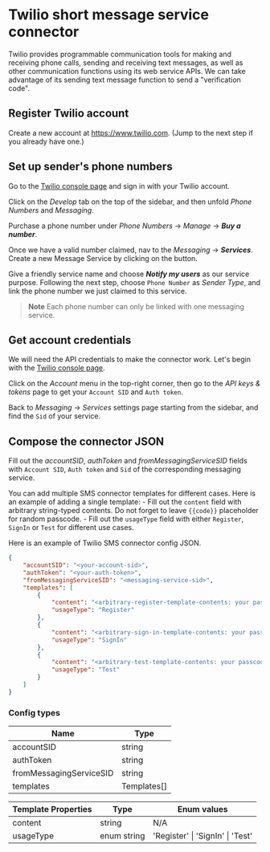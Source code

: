 # Twilio short message service connector

Twilio provides programmable communication tools for making and receiving phone calls, sending and receiving text messages, as well as other communication functions using its web service APIs. We can take advantage of its sending text message function to send a "verification code".

## Register Twilio account

Create a new account at https://www.twilio.com. (Jump to the next step if you already have one.)

## Set up sender's phone numbers

Go to the [Twilio console page](https://console.twilio.com/) and sign in with your Twilio account.

Click on the _Develop_ tab on the top of the sidebar, and then unfold _Phone Numbers_ and _Messaging_.

Purchase a phone number under _Phone Numbers_ -> _Manage_ -> **_Buy a number_**.

Once we have a valid number claimed, nav to the _Messaging_ -> **_Services_**. Create a new Message Service by clicking on the button.

Give a friendly service name and choose **_Notify my users_** as our service purpose.
Following the next step, choose `Phone Number` as _Sender Type_, and link the phone number we just claimed to this service.

> **Note**
> Each phone number can only be linked with one messaging service.

## Get account credentials

We will need the API credentials to make the connector work. Let's begin with the [Twilio console page](https://console.twilio.com/).

Click on the _Account_ menu in the top-right corner, then go to the _API keys & tokens_ page to get your `Account SID` and `Auth token`.

Back to _Messaging_ -> _Services_ settings page starting from the sidebar, and find the `Sid` of your service.

## Compose the connector JSON

Fill out the _accountSID_, _authToken_ and _fromMessagingServiceSID_ fields with `Account SID`, `Auth token` and `Sid` of the corresponding messaging service.

You can add multiple SMS connector templates for different cases. Here is an example of adding a single template:
    - Fill out the `content` field with arbitrary string-typed contents. Do not forget to leave `{{code}}` placeholder for random passcode.
    - Fill out the `usageType` field with either `Register`, `SignIn` or `Test` for different use cases.

Here is an example of Twilio SMS connector config JSON.

```json
{
    "accountSID": "<your-account-sid>",
    "authToken": "<your-auth-token>",
    "fromMessagingServiceSID": "<messaging-service-sid>",
    "templates": [
        {
            "content": "<arbitrary-register-template-contents: your passcode is {{code}}>",
            "usageType": "Register"
        },
        {
            "content": "<arbitrary-sign-in-template-contents: your passcode is {{code}}>",
            "usageType": "SignIn"
        },
        {
            "content": "<arbitrary-test-template-contents: your passcode is {{code}}>",
            "usageType": "Test"
        }
    ]
}
```


### Config types

| Name                    | Type        |
|-------------------------|-------------|
| accountSID              | string      |
| authToken               | string      |
| fromMessagingServiceSID | string      |
| templates               | Templates[] |

| Template Properties | Type        | Enum values                      |
|---------------------|-------------|----------------------------------|
| content             | string      | N/A                              |
| usageType           | enum string | 'Register' \| 'SignIn' \| 'Test' |

